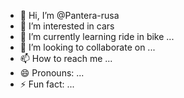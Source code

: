 - 👋 Hi, I’m @Pantera-rusa
- 👀 I’m interested in cars
- 🌱 I’m currently learning ride in bike ...
- 💞️ I’m looking to collaborate on ...
- 📫 How to reach me ...
- 😄 Pronouns: ...
- ⚡ Fun fact: ...

<!---
Pantera-rusa/Pantera-rusa is a ✨ special ✨ repository because its `README.md` (this file) appears on your GitHub profile.
You can click the Preview link to take a look at your changes.
--->
